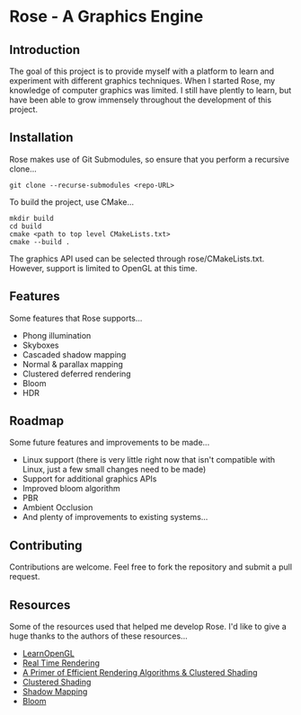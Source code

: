 # Rose - A Graphics Engine

## Introduction

The goal of this project is to provide myself with a platform to learn and experiment with different graphics techniques. When I started Rose, my knowledge of computer graphics was limited. I still have plently to learn, but have been able to grow immensely throughout the development of this project. 

## Installation

Rose makes use of Git Submodules, so ensure that you perform a recursive clone...

```
git clone --recurse-submodules <repo-URL>
```

To build the project, use CMake...

```
mkdir build
cd build
cmake <path to top level CMakeLists.txt>
cmake --build .
```

The graphics API used can be selected through rose/CMakeLists.txt. However, support is limited to OpenGL at this time.

## Features

Some features that Rose supports...

- Phong illumination
- Skyboxes
- Cascaded shadow mapping
- Normal & parallax mapping
- Clustered deferred rendering
- Bloom
- HDR

## Roadmap

Some future features and improvements to be made...

- Linux support (there is very little right now that isn't compatible with Linux, just a few small changes need to be made)
- Support for additional graphics APIs
- Improved bloom algorithm
- PBR
- Ambient Occlusion
- And plenty of improvements to existing systems...

## Contributing

Contributions are welcome. Feel free to fork the repository and submit a pull request.

## Resources

Some of the resources used that helped me develop Rose. I'd like to give a huge thanks to the authors of these resources...

- [LearnOpenGL](https://learnopengl.com/)
- [Real Time Rendering](https://www.realtimerendering.com/)
- [A Primer of Efficient Rendering Algorithms & Clustered Shading](https://www.aortiz.me/2018/12/21/CG.html)
- [Clustered Shading](https://github.com/DaveH355/clustered-shading)
- [Shadow Mapping](https://alextardif.com/shadowmapping.html)
- [Bloom](https://www.iryoku.com/next-generation-post-processing-in-call-of-duty-advanced-warfare/)
